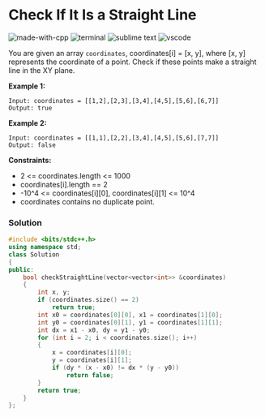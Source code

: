 # Check If It Is a Straight Line
![made-with-cpp](https://img.shields.io/badge/Made%20with-C++-007396.svg)
![terminal](https://img.shields.io/badge/Windows%20Terminal-4D4D4D?logo=windows%20terminal&logoColor=white)
![sublime text](https://img.shields.io/badge/sublime_text-%23575757.svg?logo=sublime-text&logoColor=important)
![vscode](https://img.shields.io/badge/Visual_Studio_Code-0078D4?logo=visual%20studio%20code&logoColor=white)

You are given an array `coordinates`, coordinates[i] = [x, y], where [x, y] represents the coordinate of a point. Check if these points make a straight line in the XY plane.

__Example 1:__
```
Input: coordinates = [[1,2],[2,3],[3,4],[4,5],[5,6],[6,7]]
Output: true
```

__Example 2:__
```
Input: coordinates = [[1,1],[2,2],[3,4],[4,5],[5,6],[7,7]]
Output: false
```

__Constraints:__
- 2 <= coordinates.length <= 1000
- coordinates[i].length == 2
- -10^4 <= coordinates[i][0], coordinates[i][1] <= 10^4
- coordinates contains no duplicate point.


### Solution
```cpp
#include <bits/stdc++.h>
using namespace std;
class Solution
{
public:
    bool checkStraightLine(vector<vector<int>> &coordinates)
    {
        int x, y;
        if (coordinates.size() == 2)
            return true;
        int x0 = coordinates[0][0], x1 = coordinates[1][0];
        int y0 = coordinates[0][1], y1 = coordinates[1][1];
        int dx = x1 - x0, dy = y1 - y0;
        for (int i = 2; i < coordinates.size(); i++)
        {
            x = coordinates[i][0];
            y = coordinates[i][1];
            if (dy * (x - x0) != dx * (y - y0))
                return false;
        }
        return true;
    }
};
```